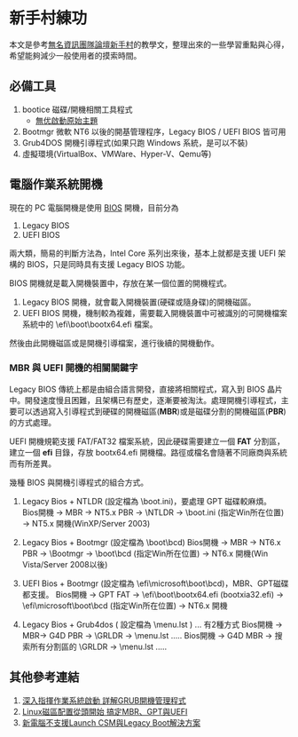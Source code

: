 # 新手村練功

本文是參考[無名資訊團隊論壇新手村](https://inonameteam.com/thread-3010-1-1.html)的教學文，整理出來的一些學習重點與心得，希望能夠減少一般使用者的摸索時間。

## 必備工具

1. bootice  磁碟/開機相關工具程式
   * [無优啟動原始主題](http://bbs.wuyou.net/forum.php?mod=viewthread&tid=57675)
2. Bootmgr 微軟 NT6 以後的開基管理程序，Legacy BIOS / UEFI BIOS 皆可用
3. Grub4DOS 開機引導程式(如果只跑 Windows 系統，是可以不裝) 
4. 虛擬環境(VirtualBox、VMWare、Hyper-V、Qemu等)

## 電腦作業系統開機

現在的 PC 電腦開機是使用 [BIOS](https://zh.wikipedia.org/wiki/BIOS) 開機，目前分為

1. Legacy BIOS
2. UEFI BIOS 

兩大類，簡易的判斷方法為，Intel Core 系列出來後，基本上就都是支援 UEFI 架構的 BIOS，只是同時具有支援 Legacy BIOS 功能。

BIOS 開機就是載入開機裝置中，存放在某一個位置的開機程式。

1. Legacy BIOS 開機，就會載入開機裝置(硬碟或隨身碟)的開機磁區。
2. UEFI BIOS 開機，機制較為複雜，需要載入開機裝置中可被識別的可開機檔案系統中的 \efi\boot\bootx64.efi 檔案。

然後由此開機磁區或是開機引導檔案，進行後續的開機動作。

### MBR 與 UEFI 開機的相關關鍵字

Legacy BIOS 傳統上都是由組合語言開發，直接將相關程式，寫入到 BIOS 晶片中。開發速度慢且困難，且架構已有歷史，逐漸要被淘汰。處理開機引導程式，主要可以透過寫入引導程式到硬碟的開機磁區(**MBR**)或是磁碟分割的開機磁區(**PBR**)的方式處理。

UEFI 開機規範支援 FAT/FAT32 檔案系統，因此硬碟需要建立一個 **FAT** 分割區，建立一個 **efi** 目錄，存放 bootx64.efi 開機檔。路徑或檔名會隨著不同廠商與系統而有所差異。

幾種 BIOS 與開機引導程式的組合方式。

1. Legacy Bios + NTLDR (設定檔為 \boot.ini)，要處理 GPT 磁碟較麻煩。
Bios開機 -> MBR -> NT5.x PBR -> \NTLDR -> \boot.ini (指定Win所在位置) -> NT5.x 開機(WinXP/Server 2003)

2. Legacy Bios + Bootmgr (設定檔為 \boot\bcd)
Bios開機 -> MBR -> NT6.x PBR -> \Bootmgr -> \boot\bcd (指定Win所在位置) -> NT6.x 開機(Win Vista/Server 2008以後)

3. UEFI Bios + Bootmgr (設定檔為 \efi\microsoft\boot\bcd)，MBR、GPT磁碟都支援。
Bios開機 -> GPT FAT -> \efi\boot\bootx64.efi (bootxia32.efi) -> \efi\microsoft\boot\bcd (指定Win所在位置) -> NT6.x 開機

4. Legacy Bios + Grub4dos ( 設定檔為 \menu.lst ) ... 有2種方式
Bios開機 -> MBR-> G4D PBR -> \GRLDR -> \menu.lst .....
Bios開機 -> G4D MBR -> 搜索所有分割區的 \GRLDR -> \menu.lst .....



## 其他參考連結

1. [深入指揮作業系統啟動 詳解GRUB開機管理程式](https://www.netadmin.com.tw/netadmin/zh-tw/technology/B4FCAB9C54CE41D4A5B1F0C2D9EA7981)
2. [Linux磁區配置從頭開始 搞定MBR、GPT與UEFI](https://www.netadmin.com.tw/netadmin/zh-tw/technology/23D09E63D4CD46349410CDA0E36FC465)
3. [新電腦不支援Launch CSM與Legacy Boot解決方案](https://blog.xuite.net/fetcmc/twblog/585164472)

